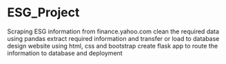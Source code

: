 # ESG_Project

Scraping ESG information from finance.yahoo.com
clean the required data using pandas
extract required information and transfer or load to database
design website using html, css and bootstrap
create flask app to route the information to database and deployment
